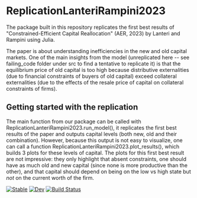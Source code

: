 # ReplicationLanteriRampini2023
The package built in this repository replicates the first best results of "Constrained-Efficient Capital Reallocation" (AER, 2023) by Lanteri and Rampini using Julia. 

The paper is about understanding inefficiencies in the new and old capital markets. One of the main insights from the model (unreplicated here -- see failing_code folder under src to find a tentative to replicate it) is that the equilibrium price of old capital is too high because distributive externalities (due to financial constraints of buyers of old capital) exceed collateral externalities (due to the effects of the resale price of capital on collateral constraints of firms).

## Getting started with the replication

The main function from our package can be called with ReplicationLanteriRampini2023.run_model(), it replicates the first best results of the paper and outputs capital levels (both new, old and their combination). However, because this output is not easy to visualize, one can call a function ReplicationLanteriRampini2023.plot_results(), which builds 3 plots for these levels of capital. The plots for this first best result are not impressive: they only highlight that absent constraints, one should have as much old and new capital (since none is more productive than the other), and that capital should depend on being on the low vs high state but *not* on the current worth of the firm.
 

[![Stable](https://img.shields.io/badge/docs-stable-blue.svg)](https://alexgrlt.github.io/ReplicationLanteriRampini2023.jl/stable/)
[![Dev](https://img.shields.io/badge/docs-dev-blue.svg)](https://alexgrlt.github.io/ReplicationLanteriRampini2023.jl/dev/)
[![Build Status](https://github.com/alexgrlt/ReplicationLanteriRampini2023.jl/actions/workflows/CI.yml/badge.svg?branch=master)](https://github.com/alexgrlt/ReplicationLanteriRampini2023.jl/actions/workflows/CI.yml?query=branch%3Amaster)
